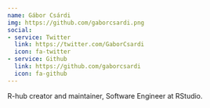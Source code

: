 ```yaml
---
name: Gábor Csárdi
img: https://github.com/gaborcsardi.png
social:
- service: Twitter
  link: https://twitter.com/GaborCsardi
  icon: fa-twitter
- service: Github
  link: https://github.com/gaborcsardi
  icon: fa-github
---
```


R-hub creator and maintainer, Software Engineer at RStudio.